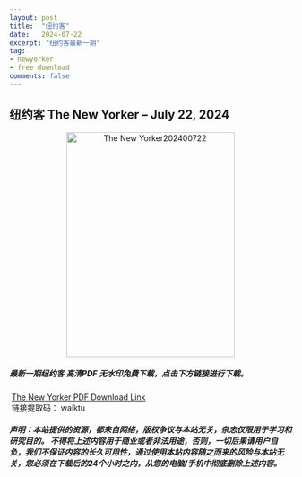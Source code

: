 ```yaml
---
layout: post
title:  "纽约客"
date:   2024-07-22
excerpt: "纽约客最新一期"
tag:
- newyorker 
- free download
comments: false
---
```


## 纽约客 The New Yorker – July 22, 2024

<div align="center">
<img src="https://i.postimg.cc/6QK47rHn/The-New-Yorker-July-22-2024-00.png" alt="The New Yorker202400722" border="0" width = 300 height = 400 /> 
</div>


 <h5>最新一期纽约客 高清PDF 无水印免费下载，点击下方链接进行下载。 </h5>
 
  <a href="https://wwk.lanzout.com/iEFJN24tb9pg">The New Yorker PDF Download Link</a>  
  <br/>
  链接提取码： waiktu
 
##### 声明：本站提供的资源，都来自网络，版权争议与本站无关，杂志仅限用于学习和研究目的。 不得将上述内容用于商业或者非法用途，否则，一切后果请用户自负，我们不保证内容的长久可用性，通过使用本站内容随之而来的风险与本站无关，您必须在下载后的24个小时之内，从您的电脑/手机中彻底删除上述内容。
